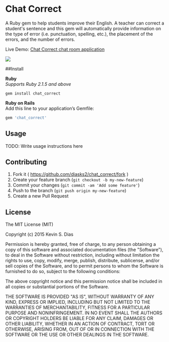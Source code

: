 # Chat Correct

A Ruby gem to help students improve their English. A teacher can correct a student's sentence and this gem will automatically provide information on the type of error (i.e. punctuation, spelling, etc.), the placement of the errors, and the number of errors.

Live Demo: [Chat Correct chat room application](http://www.chat-correct.com)

![](https://s3.amazonaws.com/tm-town-nlp-resources/chat_correct.jpg)

##Install  

**Ruby**  
*Supports Ruby 2.1.5 and above*  
```
gem install chat_correct
```

**Ruby on Rails**  
Add this line to your application’s Gemfile:  
```ruby 
gem 'chat_correct'
```

## Usage

TODO: Write usage instructions here

## Contributing

1. Fork it ( https://github.com/diasks2/chat_correct/fork )
2. Create your feature branch (`git checkout -b my-new-feature`)
3. Commit your changes (`git commit -am 'Add some feature'`)
4. Push to the branch (`git push origin my-new-feature`)
5. Create a new Pull Request

## License

The MIT License (MIT)

Copyright (c) 2015 Kevin S. Dias

Permission is hereby granted, free of charge, to any person obtaining a copy
of this software and associated documentation files (the "Software"), to deal
in the Software without restriction, including without limitation the rights
to use, copy, modify, merge, publish, distribute, sublicense, and/or sell
copies of the Software, and to permit persons to whom the Software is
furnished to do so, subject to the following conditions:

The above copyright notice and this permission notice shall be included in
all copies or substantial portions of the Software.

THE SOFTWARE IS PROVIDED "AS IS", WITHOUT WARRANTY OF ANY KIND, EXPRESS OR
IMPLIED, INCLUDING BUT NOT LIMITED TO THE WARRANTIES OF MERCHANTABILITY,
FITNESS FOR A PARTICULAR PURPOSE AND NONINFRINGEMENT. IN NO EVENT SHALL THE
AUTHORS OR COPYRIGHT HOLDERS BE LIABLE FOR ANY CLAIM, DAMAGES OR OTHER
LIABILITY, WHETHER IN AN ACTION OF CONTRACT, TORT OR OTHERWISE, ARISING FROM,
OUT OF OR IN CONNECTION WITH THE SOFTWARE OR THE USE OR OTHER DEALINGS IN
THE SOFTWARE.